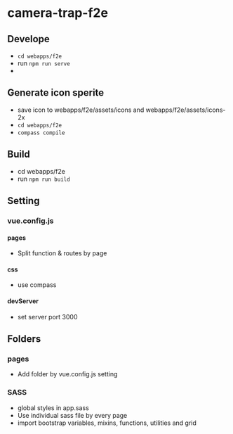 # camera-trap-f2e

## Develope
- `cd webapps/f2e`
- run `npm run serve`
- 

## Generate icon sperite
- save icon to webapps/f2e/assets/icons and webapps/f2e/assets/icons-2x
- `cd webapps/f2e`
- `compass compile`

## Build
- cd webapps/f2e
- run `npm run build`

## Setting


### vue.config.js

#### pages
- Split function & routes by page

#### css
  - use compass 

#### devServer
  - set server port 3000


## Folders

### pages
  - Add folder by vue.config.js setting

### SASS
  - global styles in app.sass
  - Use individual sass file by every page
  - import bootstrap variables, mixins, functions, utilities and grid

 

